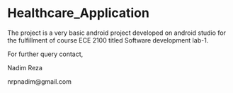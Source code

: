 # Healthcare_Application

The project is a very basic android project developed on android studio for the fulfillment of course ECE 2100 titled Software development lab-1. 

For further query contact,

<p>Nadim Reza</p>
nrpnadim@gmail.com 
